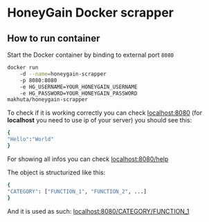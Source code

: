 # HoneyGain Docker scrapper

## How to run container

Start the Docker container by binding to external port `8080`

```bash
docker run 
	-d --name=honeygain-scrapper
	-p 8080:8080
	-e HG_USERNAME=YOUR_HONEYGAIN_USERNAME
	-e HG_PASSWORD=YOUR_HONEYGAIN_PASSWORD
makhuta/honeygain-scrapper
```

To check if it is working correctly you can check [localhost:8080](http://localhost:8080) (for **localhost** you need to use ip of your server) you should see this:
```bash
{
"Hello":"World"
}
```

For showing all infos you can check [localhost:8080/help](http://localhost:8080/help)

The object is structurized like this:

```bash
{
"CATEGORY": ["FUNCTION_1", "FUNCTION_2", ...]
}
```

And it is used as such: [localhost:8080/CATEGORY/FUNCTION_1](http://localhost:8080/infos/me)
